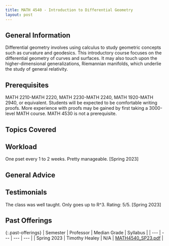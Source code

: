 ```yaml
---
title: MATH 4540 - Introduction to Differential Geometry
layout: post
---
```


<link rel="stylesheet" href="/main.css">

## General Information

Differential geometry involves using calculus to study geometric concepts such as curvature and geodesics. 
This introductory course focuses on the differential geometry of curves and surfaces. It may also touch upon 
the higher-dimensional generalizations, Riemannian manifolds, which underlie the study of general relativity.

## Prerequisites

MATH 2210-MATH 2220, MATH 2230-MATH 2240, MATH 1920-MATH 2940, or equivalent.
Students will be expected to be comfortable writing proofs. More experience with proofs
may be gained by first taking a 3000-level MATH course. MATH 4530 is not a prerequisite.

## Topics Covered
 
  
## Workload
One pset every 1 to 2 weeks. Pretty manageable. [Spring 2023]

## General Advice


## Testimonials
The class was well taught. Only goes up to R^3. Rating: 5/5. [Spring 2023]

## Past Offerings

{:.past-offerings}
| Semester | Professor | Median Grade | Syllabus |
| --- | --- | --- | --- |
| Spring 2023 | Timothy Healey | N/A | <a href="/syllabi/MATH4540_SP23.pdf">MATH4540_SP23.pdf</a> |